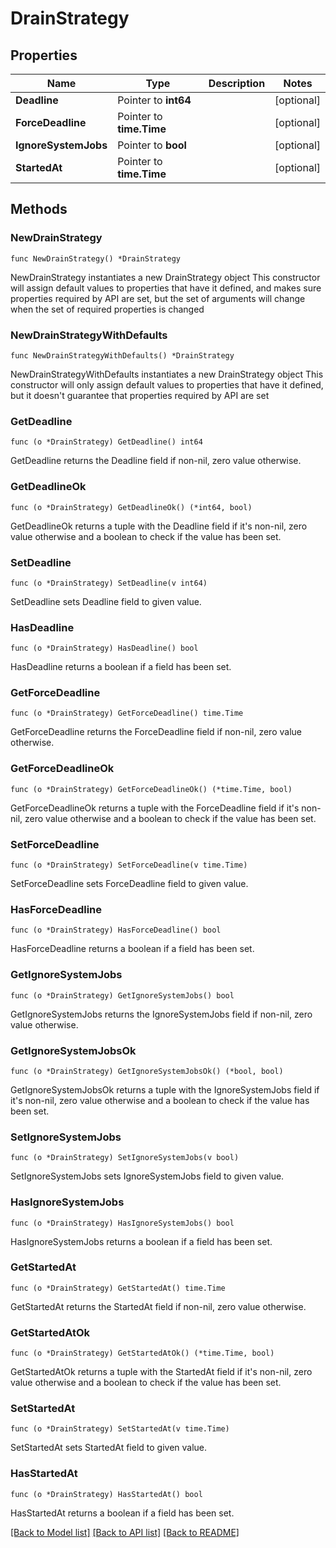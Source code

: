 # DrainStrategy

## Properties

Name | Type | Description | Notes
------------ | ------------- | ------------- | -------------
**Deadline** | Pointer to **int64** |  | [optional] 
**ForceDeadline** | Pointer to **time.Time** |  | [optional] 
**IgnoreSystemJobs** | Pointer to **bool** |  | [optional] 
**StartedAt** | Pointer to **time.Time** |  | [optional] 

## Methods

### NewDrainStrategy

`func NewDrainStrategy() *DrainStrategy`

NewDrainStrategy instantiates a new DrainStrategy object
This constructor will assign default values to properties that have it defined,
and makes sure properties required by API are set, but the set of arguments
will change when the set of required properties is changed

### NewDrainStrategyWithDefaults

`func NewDrainStrategyWithDefaults() *DrainStrategy`

NewDrainStrategyWithDefaults instantiates a new DrainStrategy object
This constructor will only assign default values to properties that have it defined,
but it doesn't guarantee that properties required by API are set

### GetDeadline

`func (o *DrainStrategy) GetDeadline() int64`

GetDeadline returns the Deadline field if non-nil, zero value otherwise.

### GetDeadlineOk

`func (o *DrainStrategy) GetDeadlineOk() (*int64, bool)`

GetDeadlineOk returns a tuple with the Deadline field if it's non-nil, zero value otherwise
and a boolean to check if the value has been set.

### SetDeadline

`func (o *DrainStrategy) SetDeadline(v int64)`

SetDeadline sets Deadline field to given value.

### HasDeadline

`func (o *DrainStrategy) HasDeadline() bool`

HasDeadline returns a boolean if a field has been set.

### GetForceDeadline

`func (o *DrainStrategy) GetForceDeadline() time.Time`

GetForceDeadline returns the ForceDeadline field if non-nil, zero value otherwise.

### GetForceDeadlineOk

`func (o *DrainStrategy) GetForceDeadlineOk() (*time.Time, bool)`

GetForceDeadlineOk returns a tuple with the ForceDeadline field if it's non-nil, zero value otherwise
and a boolean to check if the value has been set.

### SetForceDeadline

`func (o *DrainStrategy) SetForceDeadline(v time.Time)`

SetForceDeadline sets ForceDeadline field to given value.

### HasForceDeadline

`func (o *DrainStrategy) HasForceDeadline() bool`

HasForceDeadline returns a boolean if a field has been set.

### GetIgnoreSystemJobs

`func (o *DrainStrategy) GetIgnoreSystemJobs() bool`

GetIgnoreSystemJobs returns the IgnoreSystemJobs field if non-nil, zero value otherwise.

### GetIgnoreSystemJobsOk

`func (o *DrainStrategy) GetIgnoreSystemJobsOk() (*bool, bool)`

GetIgnoreSystemJobsOk returns a tuple with the IgnoreSystemJobs field if it's non-nil, zero value otherwise
and a boolean to check if the value has been set.

### SetIgnoreSystemJobs

`func (o *DrainStrategy) SetIgnoreSystemJobs(v bool)`

SetIgnoreSystemJobs sets IgnoreSystemJobs field to given value.

### HasIgnoreSystemJobs

`func (o *DrainStrategy) HasIgnoreSystemJobs() bool`

HasIgnoreSystemJobs returns a boolean if a field has been set.

### GetStartedAt

`func (o *DrainStrategy) GetStartedAt() time.Time`

GetStartedAt returns the StartedAt field if non-nil, zero value otherwise.

### GetStartedAtOk

`func (o *DrainStrategy) GetStartedAtOk() (*time.Time, bool)`

GetStartedAtOk returns a tuple with the StartedAt field if it's non-nil, zero value otherwise
and a boolean to check if the value has been set.

### SetStartedAt

`func (o *DrainStrategy) SetStartedAt(v time.Time)`

SetStartedAt sets StartedAt field to given value.

### HasStartedAt

`func (o *DrainStrategy) HasStartedAt() bool`

HasStartedAt returns a boolean if a field has been set.


[[Back to Model list]](../README.md#documentation-for-models) [[Back to API list]](../README.md#documentation-for-api-endpoints) [[Back to README]](../README.md)


